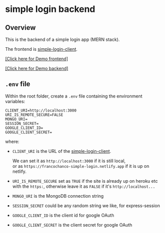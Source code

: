 # simple login backend

## Overview

This is the backend of a simple login app (MERN stack).

The frontend is [simple-login-client](https://github.com/iamfranco/simple-login-client).

[[Click here for Demo frontend]](https://francochanco-simple-login.netlify.app)

[[Click here for Demo backend]](https://francochanco-simple-login.herokuapp.com)

## `.env` file

Within the root folder, create a `.env` file containing the environment variables:

```
CLIENT_URI=http://localhost:3000
URI_IS_REMOTE_SECURE=FALSE
MONGO_URI=
SESSION_SECRET=
GOOGLE_CLIENT_ID=
GOOGLE_CLIENT_SECRET=
```

where:

- `CLIENT_URI` is the URL of the [simple-login-client](https://github.com/iamfranco/simple-login-client).

  We can set it as `http://localhost:3000` if it is still local,
  <br>or as `https://francochanco-simple-login.netlify.app` if it is up on netlify.

- `URI_IS_REMOTE_SECURE` set as `TRUE` if the site is already up on heroku etc with the `https:`, otherwise leave it as `FALSE` if it's `http://localhost...`
- `MONGO_URI` is the MongoDB connection string
- `SESSION_SECRET` could be any random string we like, for express-session
- `GOOGLE_CLIENT_ID` is the client id for google OAuth
- `GOOGLE_CLIENT_SECRET` is the client secret for google OAuth
